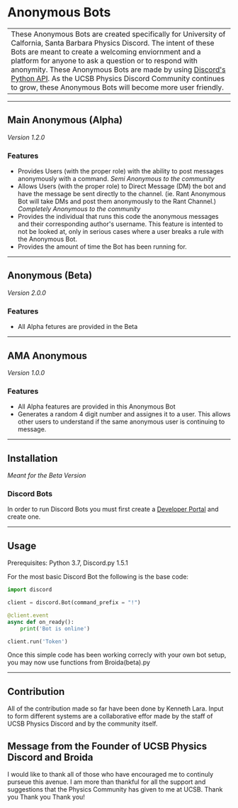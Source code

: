 # Anonymous Bots

<table>
<tr>
<td>
  These Anonymous Bots are created specifically for University of Calfornia, Santa Barbara Physics Discord. The intent of these Bots are meant to create a welcoming enviornment and a platform for anyone to ask a question or to respond with anonymity. These Anonymous Bots are made by using <a href="https://discordpy.readthedocs.io/en/latest/">Discord's Python API</a>. As the UCSB Physics Discord Community continues to grow, these Anonymous Bots will become more user friendly.
</td>
</tr>
</table>

___

## Main Anonymous (Alpha)
*Version 1.2.0*

### Features

* Provides Users (with the proper role) with the ability to post messages anonymously with a command. *Semi Anonymous to the community*
* Allows Users (with the proper role) to Direct Message (DM) the bot and have the message be sent directly to the channel. (ie. Rant Anonymous Bot will take DMs and post them anonymously to the Rant Channel.) *Completely Anonymous to the community*
* Provides the individual that runs this code the anonymous messages and their corresponding author's username. This feature is intented to not be looked at, only in serious cases where a user breaks a rule with the Anonymous Bot.
* Provides the amount of time the Bot has been running for. 

___

## Anonymous (Beta)
*Version 2.0.0*

### Features
* All Alpha fetures are provided in the Beta

___

## AMA Anonymous 
*Version 1.0.0*

### Features
* All Alpha features are provided in this Anonymous Bot
* Generates a random 4 digit number and assignes it to a user. This allows other users to understand if the same anonymous user is continuing to message. 

___

## Installation 
*Meant for the Beta Version*

### Discord Bots

In order to run Discord Bots you must first create a [Developer Portal](https://discord.com/login?redirect_to=%2Fdevelopers%2Fapplications) and create one. 

___

## Usage
Prerequisites: Python 3.7, Discord.py 1.5.1

For the most basic Discord Bot the following is the base code:

```python
import discord

client = discord.Bot(command_prefix = "!")

@client.event
async def on_ready():
	print('Bot is online')

client.run('Token')
```

Once this simple code has been working correcly with your own bot setup, you may now use functions from Broida(beta).py

___

## Contribution

All of the contribution made so far have been done by Kenneth Lara. Input to form different systems are a collaborative effor made by the staff of UCSB Physics Discord and by the community itself.

## Message from the Founder of UCSB Physics Discord and Broida

I would like to thank all of those who have encouraged me to continuly purseue this avenue. I am more than thankful for all the support and suggestions that the Physics Community has given to me at UCSB. Thank you Thank you Thank you!
